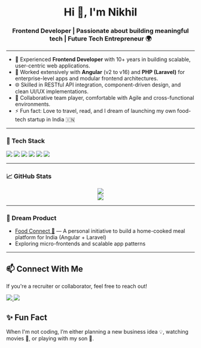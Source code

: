 <h1 align="center">Hi 👋, I'm Nikhil</h1>
<h3 align="center">Frontend Developer | Passionate about building meaningful tech | Future Tech Entrepreneur 🌍</h3>

---
- 🔧 Experienced **Frontend Developer** with 10+ years in building scalable, user-centric web applications.
- 💼 Worked extensively with **Angular** (v2 to v16) and **PHP (Laravel)** for enterprise-level apps and modular frontend architectures.
- 🌐 Skilled in RESTful API integration, component-driven design, and clean UI/UX implementations.
- 🤝 Collaborative team player, comfortable with Agile and cross-functional environments. 
- ⚡ Fun fact: Love to travel, read, and I dream of launching my own food-tech startup in India 🇮🇳

---

### 🚀 Tech Stack

<p align="left">
  <img src="https://img.shields.io/badge/Angular-DD0031?style=for-the-badge&logo=angular&logoColor=white" />
  <img src="https://img.shields.io/badge/PHP-777BB4?style=for-the-badge&logo=php&logoColor=white" />
  <img src="https://img.shields.io/badge/Laravel-FF2D20?style=for-the-badge&logo=laravel&logoColor=white" />
  <img src="https://img.shields.io/badge/MySQL-005C84?style=for-the-badge&logo=mysql&logoColor=white" />
  <img src="https://img.shields.io/badge/NgRx-7E57C2?style=for-the-badge&logo=ngrx&logoColor=white" />
  <img src="https://img.shields.io/badge/JavaScript-F7DF1E?style=for-the-badge&logo=javascript&logoColor=black" />

</p>

---

### 📈 GitHub Stats

<p align="center">
  <img src="https://github-readme-stats.vercel.app/api?username=gitnikk&show_icons=true&theme=tokyonight" />
  <br />
  <img src="https://github-readme-streak-stats.herokuapp.com?user=gitnikk&theme=tokyonight" />
</p>

---

### 🧠 Dream Product

- [Food Connect 🍱](#) — A personal initiative to build a home-cooked meal platform for India (Angular + Laravel)
- Exploring micro-frontends and scalable app patterns

---
## 📫 Connect With Me
If you're a recruiter or collaborator, feel free to reach out!

<p>
  <a href="https://www.linkedin.com/in/nikhiljadhav1990/" target="_blank">
    <img src="https://img.shields.io/badge/LinkedIn-0077B5?style=for-the-badge&logo=linkedin&logoColor=white"/>
  </a>
  <a href="mailto:nikhil09jadhav@gmail.com">
    <img src="https://img.shields.io/badge/Gmail-D14836?style=for-the-badge&logo=gmail&logoColor=white"/>
  </a>
</p>

## ✨ Fun Fact
When I'm not coding, I’m either planning a new business idea 💡, watching movies 🍿, or playing with my son 👶.

